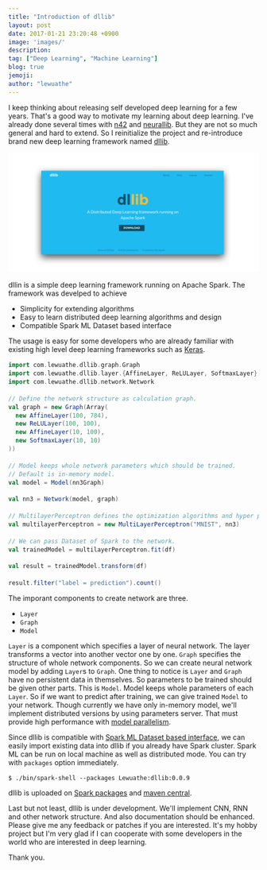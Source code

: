 ```yaml
---
title: "Introduction of dllib"
layout: post
date: 2017-01-21 23:20:48 +0900
image: 'images/'
description:
tag: ["Deep Learning", "Machine Learning"]
blog: true
jemoji:
author: "lewuathe"
---
```


I keep thinking about releasing self developed deep learning for a few years. That's a good way to motivate my learning about deep learning. I've already done several times with [n42](https://github.com/Lewuathe/n42) and [neurallib](https://mvnrepository.com/artifact/com.lewuathe/neurallib_2.10). But they are not so much general and hard to extend. So I reinitialize the project and re-introduce brand new deep learning framework named [dllib](http://www.lewuathe.com/dllib/).

[![dllib site](/images/posts/2017-01-21-dllib/dllib_site.png)](http://www.lewuathe.com/dllib/)

dllin is a simple deep learning framework running on Apache Spark. The framework was develped to achieve

- Simplicity for extending algorithms
- Easy to learn distributed deep learning algorithms and design
- Compatible Spark ML Dataset based interface

The usage is easy for some developers who are already familiar with existing high level deep learning frameworks such as [Keras](https://keras.io/).

```scala
import com.lewuathe.dllib.graph.Graph
import com.lewuathe.dllib.layer.{AffineLayer, ReLULayer, SoftmaxLayer}
import com.lewuathe.dllib.network.Network

// Define the network structure as calculation graph.
val graph = new Graph(Array(
  new AffineLayer(100, 784),
  new ReLULayer(100, 100),
  new AffineLayer(10, 100),
  new SoftmaxLayer(10, 10)
))

// Model keeps whole network parameters which should be trained.
// Default is in-memory model.
val model = Model(nn3Graph)

val nn3 = Network(model, graph)

// MultilayerPerceptron defines the optimization algorithms and hyper parameters.
val multilayerPerceptron = new MultiLayerPerceptron("MNIST", nn3)

// We can pass Dataset of Spark to the network.
val trainedModel = multilayerPerceptron.fit(df)

val result = trainedModel.transform(df)

result.filter("label = prediction").count()
```

The imporant components to create network are three.

- `Layer`
- `Graph`
- `Model`

`Layer` is a component which specifies a layer of neural network. The layer transforms a vector into another vector one by one. `Graph` specifies the structure of whole network components. So we can create neural network model by adding `Layer`s to `Graph`. One thing to notice is `Layer` and `Graph` have no persistent data in themselves. So parameters to be trained should be given other parts. This is `Model`. Model keeps whole parameters of each `Layer`. So if we want to predict after training, we can give trained `Model` to your network. Though currently we have only in-memory model, we'll implement distributed versions by using parameters server. That must provide high performance with [model parallelism](https://research.google.com/pubs/pub40565.html).

Since dllib is compatible with [Spark ML Dataset based interface](https://spark.apache.org/docs/latest/ml-guide.html), we can easily import existing data into dllib if you already have Spark cluster. Spark ML can be run on local machine as well as distributed mode. You can try with `packages` option immediately.

```
$ ./bin/spark-shell --packages Lewuathe:dllib:0.0.9
```

dllib is uploaded on [Spark packages](https://spark-packages.org/package/Lewuathe/dllib) and [maven central](https://mvnrepository.com/artifact/com.lewuathe/dllib_2.11).

Last but not least, dllib is under development. We'll implement CNN, RNN and other network structure. And also documentation should be enhanced. Please give me any feedback or patches if you are interested. It's my hobby project but I'm very glad if I can cooperate with some developers in the world who are interested in deep learning.

Thank you.
